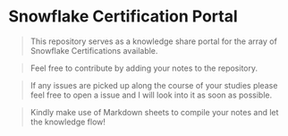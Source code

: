 # Snowflake Certification Portal 
> This repository serves as a knowledge share portal for the array of Snowflake Certifications available. 

> Feel free to contribute by adding your notes to the repository. 

> If any issues are picked up along the course of your studies please feel free to open a issue and I will look into it as soon as possible. 

> Kindly make use of Markdown sheets to compile your notes and let the knowledge flow!